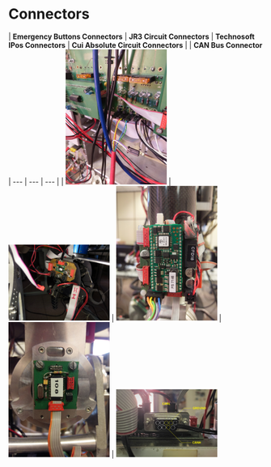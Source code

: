 # Connectors

| **Emergency Buttons Connectors** | **JR3 Circuit Connectors** | **Technosoft IPos Connectors** | **Cui Absolute Circuit Connectors** |
| **CAN Bus Connector** | --- | --- | --- |
| <a href="assets/emergency-buttons-connectors.jpg"><img alt="emergency-buttons-connectors" src="assets/emergency-buttons-connectors.jpg" width="200" /></a> | <a href="assets/jr3-circuit-connectors.jpg"><img alt="jr3-circuit-connectors" src="assets/jr3-circuit-connectors.jpg" width="200" /></a> | <a href="assets/technosoft-ipos-connectors.jpg"><img alt="technosoft-ipos-connectors" src="assets/technosoft-ipos-connectors.jpg" width="200" /></a> | <a href="assets/cui-absolute-circuit.jpg.jpg"><img alt="cui-absolute-circuit" src="assets/cui-absolute-circuit.jpg" width="200" /></a> | <a href="assets/CANbus.jpg"><img alt="CANbus" src="assets/CANbus.jpg" width="200" /></a>

